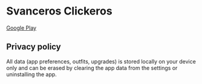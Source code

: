 # Svanceros Clickeros
[Google Play](https://play.google.com/store/apps/details?id=cz.jinderamarak.svanceros)

## Privacy policy

All data (app preferences, outfits, upgrades) is stored locally on your device only and can be erased by clearing the app data from the settings or uninstalling the app.
